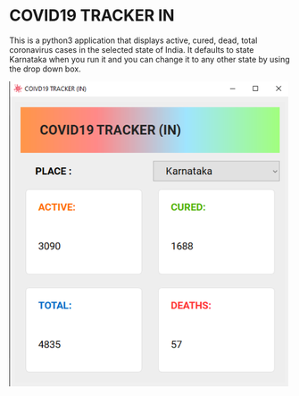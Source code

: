 # COVID19 TRACKER IN

<p>This is a python3 application that displays active, cured, dead, total coronavirus cases in the selected state of India. It defaults to state Karnataka when you run it and you can change it to any other state by using the drop down box.</p>

<img src="./screenshots/startpg.png" alt="Start Window of application" width=500px>
